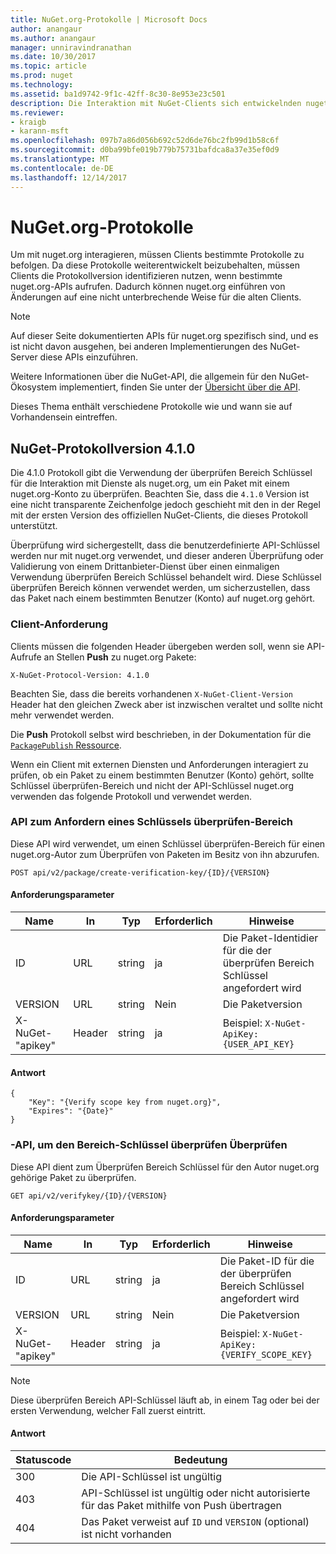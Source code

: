 ```yaml
---
title: NuGet.org-Protokolle | Microsoft Docs
author: anangaur
ms.author: anangaur
manager: unniravindranathan
ms.date: 10/30/2017
ms.topic: article
ms.prod: nuget
ms.technology: 
ms.assetid: ba1d9742-9f1c-42ff-8c30-8e953e23c501
description: Die Interaktion mit NuGet-Clients sich entwickelnden nuget.org-Protokolle.
ms.reviewer:
- kraigb
- karann-msft
ms.openlocfilehash: 097b7a86d056b692c52d6de76bc2fb99d1b58c6f
ms.sourcegitcommit: d0ba99bfe019b779b75731bafdca8a37e35ef0d9
ms.translationtype: MT
ms.contentlocale: de-DE
ms.lasthandoff: 12/14/2017
---
```

# <a name="nugetorg-protocols"></a>NuGet.org-Protokolle

Um mit nuget.org interagieren, müssen Clients bestimmte Protokolle zu befolgen. Da diese Protokolle weiterentwickelt beizubehalten, müssen Clients die Protokollversion identifizieren nutzen, wenn bestimmte nuget.org-APIs aufrufen. Dadurch können nuget.org einführen von Änderungen auf eine nicht unterbrechende Weise für die alten Clients.

> [!Note]
> Auf dieser Seite dokumentierten APIs für nuget.org spezifisch sind, und es ist nicht davon ausgehen, bei anderen Implementierungen des NuGet-Server diese APIs einzuführen. 

Weitere Informationen über die NuGet-API, die allgemein für den NuGet-Ökosystem implementiert, finden Sie unter der [Übersicht über die API](overview.md).

Dieses Thema enthält verschiedene Protokolle wie und wann sie auf Vorhandensein eintreffen.

## <a name="nuget-protocol-version-410"></a>NuGet-Protokollversion 4.1.0

Die 4.1.0 Protokoll gibt die Verwendung der überprüfen Bereich Schlüssel für die Interaktion mit Dienste als nuget.org, um ein Paket mit einem nuget.org-Konto zu überprüfen. Beachten Sie, dass die `4.1.0` Version ist eine nicht transparente Zeichenfolge jedoch geschieht mit den in der Regel mit der ersten Version des offiziellen NuGet-Clients, die dieses Protokoll unterstützt.

Überprüfung wird sichergestellt, dass die benutzerdefinierte API-Schlüssel werden nur mit nuget.org verwendet, und dieser anderen Überprüfung oder Validierung von einem Drittanbieter-Dienst über einen einmaligen Verwendung überprüfen Bereich Schlüssel behandelt wird. Diese Schlüssel überprüfen Bereich können verwendet werden, um sicherzustellen, dass das Paket nach einem bestimmten Benutzer (Konto) auf nuget.org gehört.

### <a name="client-requirement"></a>Client-Anforderung

Clients müssen die folgenden Header übergeben werden soll, wenn sie API-Aufrufe an Stellen **Push** zu nuget.org Pakete:

```
X-NuGet-Protocol-Version: 4.1.0
```

Beachten Sie, dass die bereits vorhandenen `X-NuGet-Client-Version` Header hat den gleichen Zweck aber ist inzwischen veraltet und sollte nicht mehr verwendet werden.

Die **Push** Protokoll selbst wird beschrieben, in der Dokumentation für die [ `PackagePublish` Ressource](package-publish-resource.md).

Wenn ein Client mit externen Diensten und Anforderungen interagiert zu prüfen, ob ein Paket zu einem bestimmten Benutzer (Konto) gehört, sollte Schlüssel überprüfen-Bereich und nicht der API-Schlüssel nuget.org verwenden das folgende Protokoll und verwendet werden.

### <a name="api-to-request-a-verify-scope-key"></a>API zum Anfordern eines Schlüssels überprüfen-Bereich

Diese API wird verwendet, um einen Schlüssel überprüfen-Bereich für einen nuget.org-Autor zum Überprüfen von Paketen im Besitz von ihn abzurufen.

```
POST api/v2/package/create-verification-key/{ID}/{VERSION}
```

#### <a name="request-parameters"></a>Anforderungsparameter

Name           | In     | Typ   | Erforderlich | Hinweise
-------------- | ------ | ------ | -------- | -----
ID             | URL    | string | ja      | Die Paket-Identidier für die der überprüfen Bereich Schlüssel angefordert wird
VERSION        | URL    | string | Nein       | Die Paketversion
X-NuGet-"apikey" | Header | string | ja      | Beispiel: `X-NuGet-ApiKey: {USER_API_KEY}`

#### <a name="response"></a>Antwort

```
{
    "Key": "{Verify scope key from nuget.org}",
    "Expires": "{Date}"
}
```

### <a name="api-to-verify-the-verify-scope-key"></a>-API, um den Bereich-Schlüssel überprüfen Überprüfen

Diese API dient zum Überprüfen Bereich Schlüssel für den Autor nuget.org gehörige Paket zu überprüfen.

```
GET api/v2/verifykey/{ID}/{VERSION}
```

#### <a name="request-parameters"></a>Anforderungsparameter

Name           | In     | Typ   | Erforderlich | Hinweise
-------------  | ------ | ------ | -------- | -----
ID             | URL    | string | ja      | Die Paket-ID für die der überprüfen Bereich Schlüssel angefordert wird
VERSION        | URL    | string | Nein       | Die Paketversion
X-NuGet-"apikey" | Header | string | ja      | Beispiel: `X-NuGet-ApiKey: {VERIFY_SCOPE_KEY}`

> [!Note]
> Diese überprüfen Bereich API-Schlüssel läuft ab, in einem Tag oder bei der ersten Verwendung, welcher Fall zuerst eintritt.

#### <a name="response"></a>Antwort

Statuscode | Bedeutung
----------- | -------
300         | Die API-Schlüssel ist ungültig
403         | API-Schlüssel ist ungültig oder nicht autorisierte für das Paket mithilfe von Push übertragen
404         | Das Paket verweist auf `ID` und `VERSION` (optional) ist nicht vorhanden
